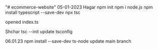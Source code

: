 "# ecommerce-website"
05-01-2023
Hagar
npm init
npm i node.js
npm install typescript --save-dev
npx tsc

opened index.ts

Shchar
tsc --init
update tsconfig

06.01.23
npm install --save-dev ts-node
update main branch
